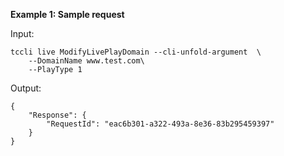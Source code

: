 **Example 1: Sample request**



Input: 

```
tccli live ModifyLivePlayDomain --cli-unfold-argument  \
    --DomainName www.test.com\
    --PlayType 1
```

Output: 
```
{
    "Response": {
        "RequestId": "eac6b301-a322-493a-8e36-83b295459397"
    }
}
```

